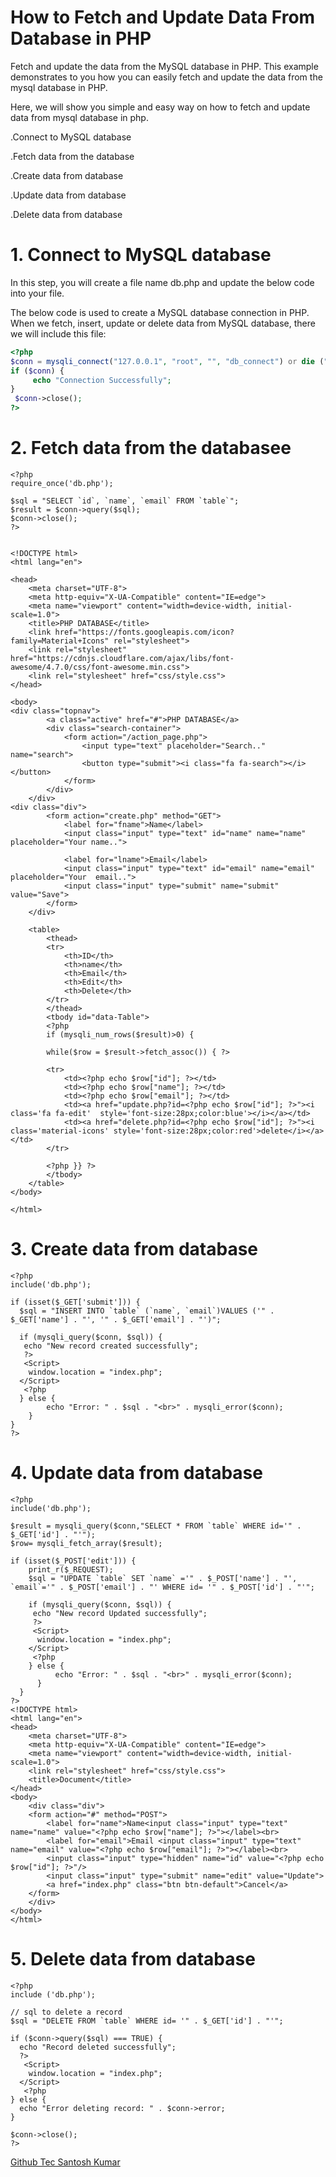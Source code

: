 # How to Fetch and Update Data From Database in PHP

Fetch and update the data from the MySQL database in PHP. This example demonstrates to you how you can easily fetch and update the data from the mysql database in PHP.

Here, we will show you simple and easy way on how to fetch and update data from mysql database in php.

.Connect to MySQL database

.Fetch data from the database

.Create data from database

.Update data from database

.Delete data from database

# 1. Connect to MySQL database

In this step, you will create a file name db.php and update the below code into your file.

The below code is used to create a MySQL database connection in PHP. When we fetch, insert, update or delete data from MySQL database, there we will include this file:
``` PHP
<?php
$conn = mysqli_connect("127.0.0.1", "root", "", "db_connect") or die ("Connection Failed" . $conn->connect_error);
if ($conn) {
     echo "Connection Successfully";
}
 $conn->close();
?>
```
# 2. Fetch data from the databasee
```
<?php
require_once('db.php');

$sql = "SELECT `id`, `name`, `email` FROM `table`";
$result = $conn->query($sql);
$conn->close();
?>


<!DOCTYPE html>
<html lang="en">

<head>
    <meta charset="UTF-8">
    <meta http-equiv="X-UA-Compatible" content="IE=edge">
    <meta name="viewport" content="width=device-width, initial-scale=1.0">
    <title>PHP DATABASE</title>
    <link href="https://fonts.googleapis.com/icon?family=Material+Icons" rel="stylesheet">
    <link rel="stylesheet" href="https://cdnjs.cloudflare.com/ajax/libs/font-awesome/4.7.0/css/font-awesome.min.css">
    <link rel="stylesheet" href="css/style.css">
</head>

<body>
<div class="topnav">
        <a class="active" href="#">PHP DATABASE</a>
        <div class="search-container">
            <form action="/action_page.php">
                <input type="text" placeholder="Search.." name="search">
                <button type="submit"><i class="fa fa-search"></i></button>
            </form>
        </div>
    </div>
<div class="div">
        <form action="create.php" method="GET">
            <label for="fname">Name</label>
            <input class="input" type="text" id="name" name="name" placeholder="Your name..">

            <label for="lname">Email</label>
            <input class="input" type="text" id="email" name="email" placeholder="Your  email..">
            <input class="input" type="submit" name="submit" value="Save">
        </form>
    </div>

    <table>
        <thead>
        <tr>
            <th>ID</th>
            <th>name</th>
            <th>Email</th>
            <th>Edit</th>
            <th>Delete</th>
        </tr>
        </thead>
        <tbody id="data-Table">
        <?php 
        if (mysqli_num_rows($result)>0) {
          
        while($row = $result->fetch_assoc()) { ?>

        <tr>
            <td><?php echo $row["id"]; ?></td>
            <td><?php echo $row["name"]; ?></td>
            <td><?php echo $row["email"]; ?></td>
            <td><a href="update.php?id=<?php echo $row["id"]; ?>"><i class='fa fa-edit'  style='font-size:28px;color:blue'></i></a></td>
            <td><a href="delete.php?id=<?php echo $row["id"]; ?>"><i class='material-icons' style='font-size:28px;color:red'>delete</i></a></td>
        </tr>

        <?php }} ?>
        </tbody>
    </table>
</body>

</html>
```

# 3. Create data from database

```
<?php
include('db.php');

if (isset($_GET['submit'])) {
  $sql = "INSERT INTO `table` (`name`, `email`)VALUES ('" . $_GET['name'] . "', '" . $_GET['email'] . "')";

  if (mysqli_query($conn, $sql)) {
   echo "New record created successfully";
   ?>
   <Script>
    window.location = "index.php";
  </Script>
   <?php
  } else {
        echo "Error: " . $sql . "<br>" . mysqli_error($conn);
    }
}
?>
```

# 4. Update data from database

```
<?php
include('db.php');

$result = mysqli_query($conn,"SELECT * FROM `table` WHERE id='" . $_GET['id'] . "'");
$row= mysqli_fetch_array($result);

if (isset($_POST['edit'])) {
    print_r($_REQUEST);
    $sql = "UPDATE `table` SET `name` ='" . $_POST['name'] . "',  `email`='" . $_POST['email'] . "' WHERE id= '" . $_POST['id'] . "'";
  
    if (mysqli_query($conn, $sql)) {
     echo "New record Updated successfully";
     ?>
     <Script>
      window.location = "index.php";
    </Script>
     <?php
    } else {
          echo "Error: " . $sql . "<br>" . mysqli_error($conn);
      }
  }
?>
<!DOCTYPE html>
<html lang="en">
<head>
    <meta charset="UTF-8">
    <meta http-equiv="X-UA-Compatible" content="IE=edge">
    <meta name="viewport" content="width=device-width, initial-scale=1.0">
    <link rel="stylesheet" href="css/style.css">
    <title>Document</title>
</head>
<body>
    <div class="div">
    <form action="#" method="POST">
        <label for="name">Name<input class="input" type="text" name="name" value="<?php echo $row["name"]; ?>"></label><br>
        <label for="email">Email <input class="input" type="text" name="email" value="<?php echo $row["email"]; ?>"></label><br>
        <input class="input" type="hidden" name="id" value="<?php echo $row["id"]; ?>"/>
        <input class="input" type="submit" name="edit" value="Update">
        <a href="index.php" class="btn btn-default">Cancel</a>
    </form>
    </div>
</body>
</html>
```

# 5. Delete data from database

```
<?php
include ('db.php');

// sql to delete a record
$sql = "DELETE FROM `table` WHERE id= '" . $_GET['id'] . "'";

if ($conn->query($sql) === TRUE) {
  echo "Record deleted successfully";
  ?>
   <Script>
    window.location = "index.php";
  </Script>
   <?php
} else {
  echo "Error deleting record: " . $conn->error;
}

$conn->close();
?>
```
[Github Tec Santosh Kumar](https://www.github.com/tecsantoshkumar "Github Tec Santosh Kumar")
